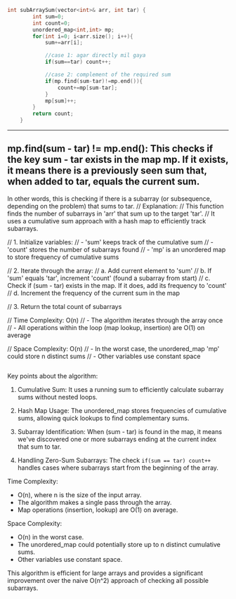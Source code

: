 
```cpp
int subArraySum(vector<int>& arr, int tar) {
        int sum=0;
        int count=0;
        unordered_map<int,int> mp;
        for(int i=0; i<arr.size(); i++){
            sum+=arr[i];

            //case 1: agar directly mil gaya
            if(sum==tar) count++;

            //case 2: complement of the required sum
            if(mp.find(sum-tar)!=mp.end()){
                count+=mp[sum-tar];
            }
            mp[sum]++;
        }
        return count;
    }
```
---
mp.find(sum - tar) != mp.end(): This checks if the key sum - tar exists in the map mp. If it exists, it means there is a previously seen sum that, when added to tar, equals the current sum.
---

In other words, this is checking if there is a subarray (or subsequence, depending on the problem) that sums to tar.
// Explanation:
// This function finds the number of subarrays in 'arr' that sum up to the target 'tar'.
// It uses a cumulative sum approach with a hash map to efficiently track subarrays.

// 1. Initialize variables:
//    - 'sum' keeps track of the cumulative sum
//    - 'count' stores the number of subarrays found
//    - 'mp' is an unordered map to store frequency of cumulative sums

// 2. Iterate through the array:
//    a. Add current element to 'sum'
//    b. If 'sum' equals 'tar', increment 'count' (found a subarray from start)
//    c. Check if (sum - tar) exists in the map. If it does, add its frequency to 'count'
//    d. Increment the frequency of the current sum in the map

// 3. Return the total count of subarrays

// Time Complexity: O(n)
// - The algorithm iterates through the array once
// - All operations within the loop (map lookup, insertion) are O(1) on average

// Space Complexity: O(n)
// - In the worst case, the unordered_map 'mp' could store n distinct sums
// - Other variables use constant space

```
```
Key points about the algorithm:

1. Cumulative Sum: It uses a running sum to efficiently calculate subarray sums without nested loops.

2. Hash Map Usage: The unordered_map stores frequencies of cumulative sums, allowing quick lookups to find complementary sums.

3. Subarray Identification: When (sum - tar) is found in the map, it means we've discovered one or more subarrays ending at the current index that sum to tar.

4. Handling Zero-Sum Subarrays: The check `if(sum == tar) count++` handles cases where subarrays start from the beginning of the array.

Time Complexity:
- O(n), where n is the size of the input array.
- The algorithm makes a single pass through the array.
- Map operations (insertion, lookup) are O(1) on average.

Space Complexity:
- O(n) in the worst case.
- The unordered_map could potentially store up to n distinct cumulative sums.
- Other variables use constant space.

This algorithm is efficient for large arrays and provides a significant improvement over the naive O(n^2) approach of checking all possible subarrays.
